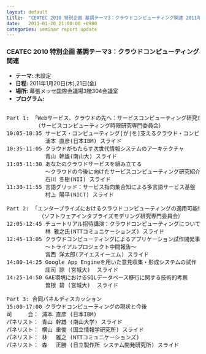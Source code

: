 ```yaml
---
layout: default
title:  "CEATEC 2010 特別企画 基調テーマ3：クラウドコンピューティング関連 2011年1月20日(木),21日(金)"
date:   2011-01-20 21:00:00 +0900
categories: seminar report update
---
```


### CEATEC 2010 特別企画 基調テーマ3：クラウドコンピューティング関連
- __テーマ:__ 未設定
- __日程:__ 2011年1月20日(木),21日(金)
- __場所:__ 幕張メッセ国際会議場3階304会議室
- __プログラム:__

<pre>

Part 1: 「Webサービス、クラウドの先へ：サービスコンピューティング研究が拓く世界」
         （サービスコンピューティング時限研究専門委員会） 
10:05-10:35 サービス・コンピューティング[が|を]支えるクラウド・コンピューティング
            浦本 直彦(日本IBM) スライド
10:35-11:05 クラウドがもたらす次世代情報システムのアーキテクチャ
            青山 幹雄(南山大) スライド
11:05-11:30 あなたのクラウドサービスを組み立てる
            ～クラウドの今後に向けたサービスコンピューティング研究紹介～
            石川 冬樹(NII) スライド
11:30-11:55 言語グリッド：サービス指向集合知による多言語サービス基盤
            村上 陽平(NICT) スライド

Part 2: 「エンタープライズにおけるクラウドコンピューティングの適用可能性 (チュートリアル） 」
          （ソフトウェアインタプライズモデリング研究専門委員会）
12:05-12:45 チュートリアル招待講演：クラウドコンピューティングについての国内外の最新状況と今後
            林 雅之氏(NTTコミュニケーションズ) スライド
12:45-13:05 クラウドコンピューティングによるアプリケーション試作開発事例
            ～トライアルプロジェクト中間報告～
            宮西 洋太郎(アイエスイーエム) スライド
14:00-14:25 Google App Engineを用いた意見収集・形成システムの試作
            庄司 諒 (宮城大)  スライド
14:25-14:50 GAE環境におけるSQLデータベース移行に関する技術的考察
            曽根 碧 (宮城大)  スライド

Part 3: 合同パネルディスカッション
15:00-17:00 クラウドコンピューティングの現状と今後
司　　　会： 浦本 直彦 (日本IBM)
パネリスト： 青山 幹雄 (南山大学) スライド
パネリスト： 横山 重俊 (国立情報学研究所) スライド
パネリスト： 林 　雅之 (NTTコミュニケーションズ)
パネリスト： 森 　正勝 (日立製作所 システム開発研究所) スライド

</pre>

